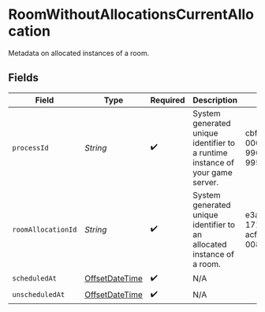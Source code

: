 # RoomWithoutAllocationsCurrentAllocation

Metadata on allocated instances of a room.


## Fields

| Field                                                                                     | Type                                                                                      | Required                                                                                  | Description                                                                               | Example                                                                                   |
| ----------------------------------------------------------------------------------------- | ----------------------------------------------------------------------------------------- | ----------------------------------------------------------------------------------------- | ----------------------------------------------------------------------------------------- | ----------------------------------------------------------------------------------------- |
| `processId`                                                                               | *String*                                                                                  | :heavy_check_mark:                                                                        | System generated unique identifier to a runtime instance of your game server.             | cbfcddd2-0006-43ae-996c-995fff7bed2e                                                      |
| `roomAllocationId`                                                                        | *String*                                                                                  | :heavy_check_mark:                                                                        | System generated unique identifier to an allocated instance of a room.                    | e3a0aa32-1711-4036-acfa-008b96061a78                                                      |
| `scheduledAt`                                                                             | [OffsetDateTime](https://docs.oracle.com/javase/8/docs/api/java/time/OffsetDateTime.html) | :heavy_check_mark:                                                                        | N/A                                                                                       |                                                                                           |
| `unscheduledAt`                                                                           | [OffsetDateTime](https://docs.oracle.com/javase/8/docs/api/java/time/OffsetDateTime.html) | :heavy_check_mark:                                                                        | N/A                                                                                       |                                                                                           |